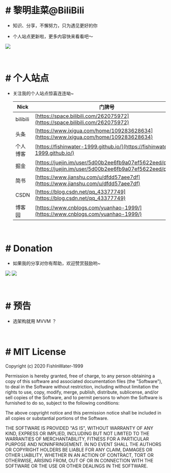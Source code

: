 # # 黎明韭菜@BiliBili

- 知识、分享，不懈努力，只为遇见更好的你

- 个人站点更新啦，更多内容快来看看吧～ [](https://hornhuang.github.io/#/?pg=index&)

[![](https://github.com/hornhuang/PictureRepository/blob/master/hornhuang_github_io/hornhuang_github_io_bac.png)]()

</br>

# # 个人站点

- 关注我的个人站点惊喜连连呦~

  | Nick     | 门牌号                                                       |
  | -------- | ------------------------------------------------------------ |
  | bilibili | [https://space.bilibili.com/262075972](https://space.bilibili.com/262075972) |
  | 头条     | [https://www.ixigua.com/home/109283628634](https://www.ixigua.com/home/109283628634) |
  | 个人博客 | [https://fishinwater-1999.github.io/](https://fishinwater-1999.github.io/) |
  | 掘金     | [https://juejin.im/user/5d00b2ee6fb9a07ef5622eed/posts](https://juejin.im/user/5d00b2ee6fb9a07ef5622eed/posts) |
  | 简书     | [https://www.jianshu.com/u/dfdd57aee7df](https://www.jianshu.com/u/dfdd57aee7df) |
  | CSDN     | [https://blog.csdn.net/qq_43377749](https://blog.csdn.net/qq_43377749) |
  | 博客园   | [https://www.cnblogs.com/yuanhao-1999/](https://www.cnblogs.com/yuanhao-1999/) |

</br>

# # Donation

- 如果我的分享对你有帮助，欢迎赞赏鼓励哟~

![](https://user-gold-cdn.xitu.io/2020/4/21/1719abe2c38b7610?w=375&h=375&f=png&s=73709)
![](https://user-gold-cdn.xitu.io/2020/4/21/1719abe3c9ee7dd1?w=375&h=375&f=jpeg&s=90147)

</br>

# # 预告

- 选架构就用 MVVM ？

</br>

# # MIT License

Copyright (c) 2020 FishInWater-1999

Permission is hereby granted, free of charge, to any person obtaining a copy
of this software and associated documentation files (the "Software"), to deal
in the Software without restriction, including without limitation the rights
to use, copy, modify, merge, publish, distribute, sublicense, and/or sell
copies of the Software, and to permit persons to whom the Software is
furnished to do so, subject to the following conditions:

The above copyright notice and this permission notice shall be included in all
copies or substantial portions of the Software.

THE SOFTWARE IS PROVIDED "AS IS", WITHOUT WARRANTY OF ANY KIND, EXPRESS OR
IMPLIED, INCLUDING BUT NOT LIMITED TO THE WARRANTIES OF MERCHANTABILITY,
FITNESS FOR A PARTICULAR PURPOSE AND NONINFRINGEMENT. IN NO EVENT SHALL THE
AUTHORS OR COPYRIGHT HOLDERS BE LIABLE FOR ANY CLAIM, DAMAGES OR OTHER
LIABILITY, WHETHER IN AN ACTION OF CONTRACT, TORT OR OTHERWISE, ARISING FROM,
OUT OF OR IN CONNECTION WITH THE SOFTWARE OR THE USE OR OTHER DEALINGS IN THE
SOFTWARE.

  
